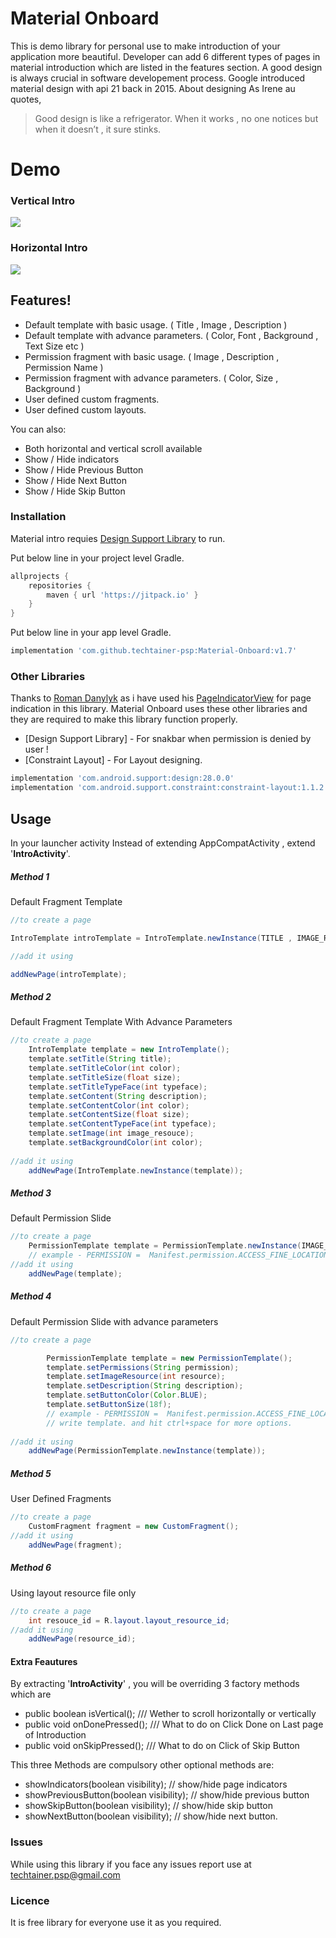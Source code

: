 # Material Onboard

This is demo library for personal use to make introduction of your application more beautiful. Developer can add 6 different types of pages in material introduction which are listed in the features section.
A good design is always crucial in software developement process. Google introduced material design with api 21 back in 2015. About designing As Irene au quotes,

> Good design is like a refrigerator. When it works , 
> no one notices but when it doesn’t , it sure stinks.

# Demo

### Vertical Intro
![](https://github.com/techtainer-psp/Material-Onboard/blob/master/pictures/Vertical_color.gif)

### Horizontal Intro
![](https://github.com/techtainer-psp/Material-Onboard/blob/master/pictures/Horizontal_white.gif)

## Features!

  - Default template with basic usage. ( Title , Image , Description )
  - Default template with advance parameters. ( Color, Font , Background , Text Size etc )
  - Permission fragment with basic usage. ( Image , Description , Permission Name )
  - Permission fragment with advance parameters. ( Color, Size , Background )
  - User defined custom fragments.
  - User defined custom layouts.

You can also:
  - Both horizontal and vertical scroll available
  - Show / Hide indicators
  - Show / Hide Previous Button
  - Show / Hide Next Button
  - Show / Hide Skip Button



### Installation

Material intro requies [Design Support Library](https://developer.android.com/topic/libraries/support-library/packages#design)  to run.

Put below line in your project level Gradle.

```gradle
allprojects {
    repositories {
        maven { url 'https://jitpack.io' }
    }
}
```

Put below line in your app level Gradle.

```gradle
implementation 'com.github.techtainer-psp:Material-Onboard:v1.7'
```

### Other Libraries

Thanks to  [Roman Danylyk](https://github.com/romandanylyk) as i have used his [PageIndicatorView](https://github.com/romandanylyk/PageIndicatorView)  for page indication in this library.
Material Onboard uses these other libraries and they are required to make this library function properly.
* [Design Support Library] - For snakbar when permission is denied by user !
* [Constraint Layout] - For Layout designing.

```gradle
implementation 'com.android.support:design:28.0.0'
implementation 'com.android.support.constraint:constraint-layout:1.1.2'
```

## Usage

In your launcher activity Instead of extending AppCompatActivity , extend '**IntroActivity**'. 


##### Method 1
Default Fragment Template
```java
//to create a page

IntroTemplate introTemplate = IntroTemplate.newInstance(TITLE , IMAGE_RESOURCE , DESCRIPTION);

//add it using

addNewPage(introTemplate);
```
##### Method 2
Default Fragment Template With Advance Parameters
```java
//to create a page
    IntroTemplate template = new IntroTemplate();
    template.setTitle(String title);
    template.setTitleColor(int color);
    template.setTitleSize(float size);
    template.setTitleTypeFace(int typeface);
    template.setContent(String description);
    template.setContentColor(int color);
    template.setContentSize(float size);
    template.setContentTypeFace(int typeface);
    template.setImage(int image_resouce);
    template.setBackgroundColor(int color);
    
//add it using
    addNewPage(IntroTemplate.newInstance(template));
```

##### Method 3
Default Permission Slide
```java
//to create a page
    PermissionTemplate template = PermissionTemplate.newInstance(IMAGE_RESOURCE, DESCRIPTION , PERMISSION);  
    // example - PERMISSION =  Manifest.permission.ACCESS_FINE_LOCATION;
//add it using
    addNewPage(template);
```
##### Method 4
Default Permission Slide with advance parameters
```java
//to create a page

        PermissionTemplate template = new PermissionTemplate();
        template.setPermissions(String permission);
        template.setImageResource(int resource);
        template.setDescription(String description);
        template.setButtonColor(Color.BLUE);
        template.setButtonSize(18f);
        // example - PERMISSION =  Manifest.permission.ACCESS_FINE_LOCATION;
        // write template. and hit ctrl+space for more options.
        
//add it using
    addNewPage(PermissionTemplate.newInstance(template));
```

##### Method 5
User Defined Fragments
```java
//to create a page
    CustomFragment fragment = new CustomFragment();
//add it using
    addNewPage(fragment);
```
##### Method 6
Using layout resource file only
```java
//to create a page
    int resouce_id = R.layout.layout_resource_id;
//add it using
    addNewPage(resource_id);
```
#### Extra Feautures

By extracting '**IntroActivity**' , you will be overriding 3 factory methods which are
- public boolean isVertical();           /// Wether to scroll horizontally or vertically
- public void onDonePressed();        /// What to do on Click Done on Last page of Introduction
- public void onSkipPressed();        /// What to do on Click of Skip Button

This three Methods are compulsory other optional methods are:

- showIndicators(boolean visibility);       // show/hide page indicators
- showPreviousButton(boolean visibility);   // show/hide  previous button
- showSkipButton(boolean visibility);       // show/hide skip button
- showNextButton(boolean visibility);       // show/hide next button.

### Issues
While using this library if you face any issues report use at techtainer.psp@gmail.com

### Licence 

It is free library for everyone use it as you required.

 
